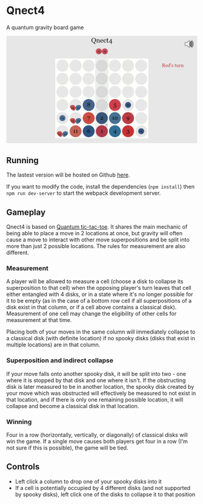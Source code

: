 # Qnect4

A quantum gravity board game

![](readme-assets/qnect4.png)

## Running

The lastest version will be hosted on Github [here](https://parameterized.github.io/qnect4).

If you want to modify the code, install the dependencies (`npm install`) then `npm run dev-server` to start the webpack development server.

## Gameplay

Qnect4 is based on [Quantum tic-tac-toe](https://en.wikipedia.org/wiki/Quantum_tic-tac-toe). It shares the main mechanic of being able to place a move in 2 locations at once, but gravity will often cause a move to interact with other move superpositions and be split into more than just 2 possible locations. The rules for measurement are also different.

### Measurement

A player will be allowed to measure a cell (choose a disk to collapse its superposition to that cell) when the opposing player's turn leaves that cell either entangled with 4 disks, or in a state where it's no longer possible for it to be empty (as in the case of a bottom row cell if all superpositions of a disk exist in that column, or if a cell above contains a classical disk). Measurement of one cell may change the eligibility of other cells for measurement at that time.

Placing both of your moves in the same column will immediately collapse to a classical disk (with definite location) if no spooky disks (disks that exist in multiple locations) are in that column.

### Superposition and indirect collapse

If your move falls onto another spooky disk, it will be split into two - one where it is stopped by that disk and one where it isn't. If the obstructing disk is later measured to be in another location, the spooky disk created by your move which was obstructed will effectively be measured to not exist in that location, and if there is only one remaining possible location, it will collapse and become a classical disk in that location.

### Winning

Four in a row (horizontally, vertically, or diagonally) of classical disks will win the game. If a single move causes both players get four in a row (I'm not sure if this is possible), the game will be tied.

## Controls
- Left click a column to drop one of your spooky disks into it
- If a cell is potentially occupied by 4 different disks (and not supported by spooky disks), left click one of the disks to collapse it to that position